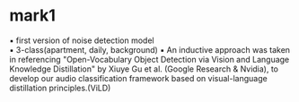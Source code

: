 # mark1
▪ first version of noise detection model  
▪ 3-class(apartment, daily, background)
▪ An inductive approach was taken in referencing "Open-Vocabulary Object Detection via Vision and Language Knowledge Distillation" by Xiuye Gu et al. (Google Research & Nvidia), to develop our audio classification framework based on visual-language distillation principles.(ViLD)
